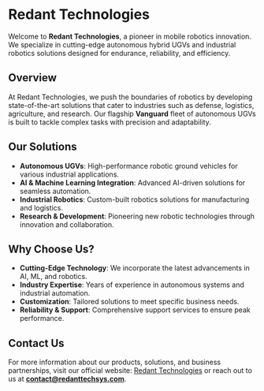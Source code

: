 # Redant Technologies

Welcome to **Redant Technologies**, a pioneer in mobile robotics innovation. We specialize in cutting-edge autonomous hybrid UGVs and industrial robotics solutions designed for endurance, reliability, and efficiency.

## Overview
At Redant Technologies, we push the boundaries of robotics by developing state-of-the-art solutions that cater to industries such as defense, logistics, agriculture, and research. Our flagship **Vanguard** fleet of autonomous UGVs is built to tackle complex tasks with precision and adaptability.

## Our Solutions
- **Autonomous UGVs**: High-performance robotic ground vehicles for various industrial applications.
- **AI & Machine Learning Integration**: Advanced AI-driven solutions for seamless automation.
- **Industrial Robotics**: Custom-built robotics solutions for manufacturing and logistics.
- **Research & Development**: Pioneering new robotic technologies through innovation and collaboration.

## Why Choose Us?
- **Cutting-Edge Technology**: We incorporate the latest advancements in AI, ML, and robotics.
- **Industry Expertise**: Years of experience in autonomous systems and industrial automation.
- **Customization**: Tailored solutions to meet specific business needs.
- **Reliability & Support**: Comprehensive support services to ensure peak performance.

## Contact Us
For more information about our products, solutions, and business partnerships, visit our official website: [Redant Technologies](https://www.redanttechsys.com) or reach out to us at **contact@redanttechsys.com**.